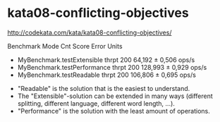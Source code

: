 # kata08-conflicting-objectives

http://codekata.com/kata/kata08-conflicting-objectives/

Benchmark                     Mode  Cnt    Score   Error  Units
- MyBenchmark.testExtensible   thrpt  200   64,192 ± 0,506  ops/s
- MyBenchmark.testPerformance  thrpt  200  128,993 ± 0,929  ops/s
- MyBenchmark.testReadable     thrpt  200  106,806 ± 0,695  ops/s

* "Readable" is the solution that is the easiest to understand.
* The "Extensible"-solution can be extended in many ways (different splitting, different language, different word length, ...).
* "Performance" is the solution with the least amount of operations.
